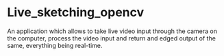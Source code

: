 # Live_sketching_opencv

An application which allows to take live video input through the camera on the computer, process the video input and return and edged output of the same, everything being real-time.
